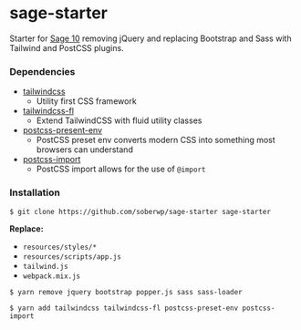 # sage-starter

Starter for [Sage 10](https://github.com/roots/sage/tree/10.0.0-dev) removing jQuery and replacing Bootstrap and Sass with Tailwind and PostCSS plugins.

### Dependencies

* [tailwindcss](https://tailwindcss.com/)
  * Utility first CSS framework
* [tailwindcss-fl](https://github.com/soberwp/tailwindcss-fl)
  * Extend TailwindCSS with fluid utility classes
* [postcss-present-env](https://preset-env.cssdb.org/)
  * PostCSS preset env converts modern CSS into something most browsers can understand
* [postcss-import](https://github.com/postcss/postcss-import)
  * PostCSS import allows for the use of `@import`

### Installation

```shell
$ git clone https://github.com/soberwp/sage-starter sage-starter
```

**Replace:**
  * `resources/styles/*`
  * `resources/scripts/app.js`
  * `tailwind.js`
  * `webpack.mix.js`

```shell
$ yarn remove jquery bootstrap popper.js sass sass-loader
```

```shell
$ yarn add tailwindcss tailwindcss-fl postcss-preset-env postcss-import
```
